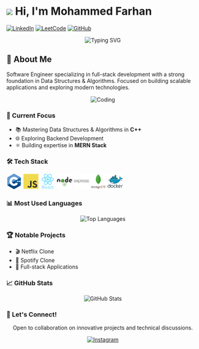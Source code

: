 # <img src="https://media.giphy.com/media/hvRJCLFzcasrR4ia7z/giphy.gif" width="30px"/> Hi, I'm Mohammed Farhan



[![LinkedIn](https://img.shields.io/badge/LinkedIn-0077B5?style=for-the-badge&logo=linkedin&logoColor=white)](https://www.linkedin.com/in/mohammed-farhan-0b2ab4341/)
[![LeetCode](https://img.shields.io/badge/LeetCode-FFA116?style=for-the-badge&logo=leetcode&logoColor=black)](https://leetcode.com/connectwithfarhan)
[![GitHub](https://img.shields.io/badge/GitHub-100000?style=for-the-badge&logo=github&logoColor=white)](https://github.com/TheRealFarhanDev)

<div align="center">
  <img src="https://readme-typing-svg.herokuapp.com?font=Fira+Code&pause=1000&width=435&lines=Software+Engineer;Full+Stack+Developer;DSA+%7C+System+Design;Backend+Architecture" alt="Typing SVG" />
</div>

## 🚀 About Me

Software Engineer specializing in full-stack development with a strong foundation in Data Structures & Algorithms. Focused on building scalable applications and exploring modern technologies.

<div align="center">
  <img align="center" alt="Coding" width="250" src="https://user-images.githubusercontent.com/74038190/229223263-cf2e4b07-2615-4f87-9c38-e37600f8381a.gif">
</div>

### 🔭 Current Focus

- 📚 Mastering Data Structures & Algorithms in **C++**
- 🌐 Exploring Backend Development
- ⚛️ Building expertise in **MERN Stack**

### 🛠️ Tech Stack

<p align="left">
<img src="https://raw.githubusercontent.com/devicons/devicon/master/icons/cplusplus/cplusplus-original.svg" alt="cplusplus" width="40" height="40"/>
<img src="https://raw.githubusercontent.com/devicons/devicon/master/icons/javascript/javascript-original.svg" alt="javascript" width="40" height="40"/>
<img src="https://raw.githubusercontent.com/devicons/devicon/master/icons/react/react-original-wordmark.svg" alt="react" width="40" height="40"/>
<img src="https://raw.githubusercontent.com/devicons/devicon/master/icons/nodejs/nodejs-original-wordmark.svg" alt="nodejs" width="40" height="40"/>
<img src="https://raw.githubusercontent.com/devicons/devicon/master/icons/express/express-original-wordmark.svg" alt="express" width="40" height="40"/>
<img src="https://raw.githubusercontent.com/devicons/devicon/master/icons/mongodb/mongodb-original-wordmark.svg" alt="mongodb" width="40" height="40"/>
<img src="https://raw.githubusercontent.com/devicons/devicon/master/icons/docker/docker-original-wordmark.svg" alt="docker" width="40" height="40"/>

</p>

### 📊 Most Used Languages

<div align="center">
  <img src="https://github-readme-stats.vercel.app/api/top-langs/?username=TheRealFarhanDev&layout=compact&theme=radical&hide=html,css&langs_count=6" alt="Top Languages" />
</div>

### 🏆 Notable Projects

- 🎬 Netflix Clone
- 🎵 Spotify Clone
- 📝 Full-stack Applications

### 📈 GitHub Stats

<div align="center">
  <img src="https://github-readme-stats.vercel.app/api?username=TheRealFarhanDev&show_icons=true&theme=radical&count_private=true&hide=issues" alt="GitHub Stats" />

</div>

### 🤝 Let's Connect!

<div align="center">
  <p>Open to collaboration on innovative projects and technical discussions.</p>
  
  [![Instagram](https://img.shields.io/badge/Instagram-E4405F?style=for-the-badge&logo=instagram&logoColor=white)](https://www.instagram.com/farhxn_13)
</div> 
